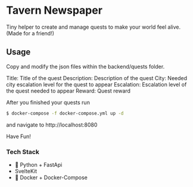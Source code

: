# Tavern Newspaper

Tiny helper to create and manage quests to make your world feel alive.
(Made for a friend!)

## Usage

Copy and modify the json files within the backend/quests folder.

Title: Title of the quest
Description: Description of the quest
City: Needed city escalation level for the quest to appear
Escalation: Escalation level of the quest needed to appear
Reward: Quest reward

After you finished your quests run

```bash
$ docker-compose -f docker-compose.yml up -d
```

and navigate to http://localhost:8080

Have Fun!

### Tech Stack

- :snake: Python + FastApi
- SvelteKit
- :whale: Docker + Docker-Compose
